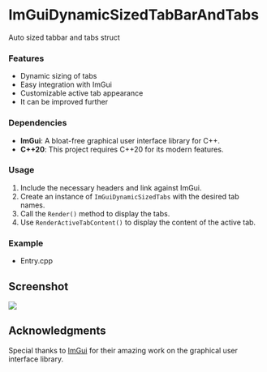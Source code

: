 # ImGuiDynamicSizedTabBarAndTabs
 Auto sized tabbar and tabs struct
 
### Features
- Dynamic sizing of tabs
- Easy integration with ImGui
- Customizable active tab appearance
- It can be improved further

### Dependencies
- **ImGui**: A bloat-free graphical user interface library for C++.
- **C++20**: This project requires C++20 for its modern features.

### Usage
1. Include the necessary headers and link against ImGui.
2. Create an instance of `ImGuiDynamicSizedTabs` with the desired tab names.
3. Call the `Render()` method to display the tabs.
4. Use `RenderActiveTabContent()` to display the content of the active tab.

### Example
- Entry.cpp

## Screenshot
![](Screenshots/screenshot.gif)

## Acknowledgments
Special thanks to [ImGui](https://github.com/ocornut/imgui) for their amazing work on the graphical user interface library.




